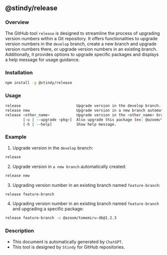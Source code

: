 ## @stindy/release

### Overview
The GitHub tool `release` is designed to streamline the process of upgrading version numbers within a Git repository. It offers functionalities to upgrade version numbers in the `develop` branch, create a new branch and upgrade version numbers there, or upgrade version numbers in an existing branch. Additionally, it provides options to upgrade specific packages and displays a help message for usage guidance.

### Installation
```bash
npm install -g @stindy/release
```

### Usage
```bash
release                         Upgrade version in the develop branch.
release new                     Upgrade version in a new branch automatically created.
release <other_name>            Upgrade version in the <other_name> branch (existing branch).
        [-u | --upgrade <pkg>]  Also upgrade this package (ex: @azoom/tomemiru-db@1.2.3 )
        [-h | --help]           Show help message.
```

### Example
1. Upgrade version in the `develop` branch:
```bash
release
```

2. Upgrade version in `a new branch` automatically created:
```bash
release new
```

3. Upgrading version number in an existing branch named `feature-branch`:
```bash
release feature-branch
```

4. Upgrading version number in an existing branch named `feature-branch` and upgrading a specific package:
```bash
release feature-branch -u @azoom/tomemiru-db@1.2.3
```

### Description
- This document is automatically generated by `ChatGPT`.
- This tool is designed by `Stindy` for GitHub repositories.
